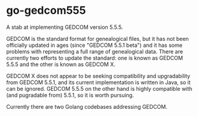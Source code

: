 # go-gedcom555

A stab at implementing GEDCOM version 5.5.5.

GEDCOM is the standard format for genealogical files, but it has not been officially updated in ages (since "GEDCOM 5.5.1 beta") and it has some problems with representing a full range of genealogical data. There are currently two efforts to update the standard: one is known as GEDCOM 5.5.5 and the other is known as GEDCOM X.

GEDCOM X does not appear to be seeking compatibility and upgradability from GEDCOM 5.5.1, and its current implementation is written in Java, so it can be ignored. GEDCOM 5.5.5 on the other hand is highly compatible with (and pugradable from) 5.5.1, so it is worth pursuing.

Currently there are two Golang codebases addressing GEDCOM.

